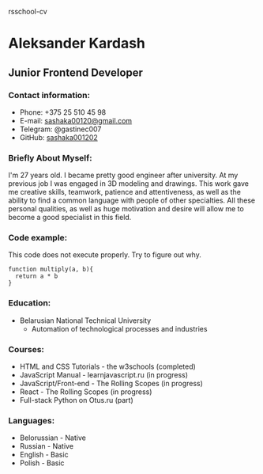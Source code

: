 rsschool-cv

# Aleksander Kardash

## Junior Frontend Developer

### Contact information:
* Phone: +375 25 510 45 98
* E-mail: sashaka00120@gmail.com
* Telegram: @gastinec007
* GitHub: [sashaka001202](https://github.com/sashaka001202 "github account")

### Briefly About Myself:
I'm 27 years old. I became pretty good engineer after university. At my previous job I was engaged in 3D modeling and drawings. ​This work gave me creative skills, teamwork, patience and attentiveness, as well as the ability to find a common language with people of other specialties.  All these personal qualities, as well as huge motivation and desire will allow me to become a good specialist in this field.

### Code example:
This code does not execute properly. Try to figure out why.

```
function multiply(a, b){
  return a * b
}
```

### Education:
* Belarusian National Technical University
    + Automation of technological processes and industries

### Courses:
* HTML and CSS Tutorials -  the w3schools (completed)
* JavaScript Manual - learnjavascript.ru (in progress)
* JavaScript/Front-end - The Rolling Scopes (in progress)
* React - The Rolling Scopes (in progress)
* Full-stack Python on Otus.ru (part)

### Languages:
* Belorussian - Native
* Russian - Native
* English - Basic
* Polish - Basic